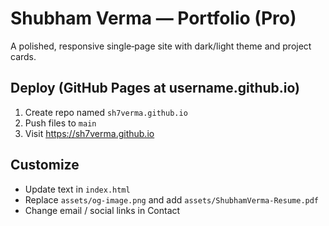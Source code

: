 # Shubham Verma — Portfolio (Pro)

A polished, responsive single‑page site with dark/light theme and project cards.

## Deploy (GitHub Pages at username.github.io)
1. Create repo named `sh7verma.github.io`
2. Push files to `main`
3. Visit https://sh7verma.github.io

## Customize
- Update text in `index.html`
- Replace `assets/og-image.png` and add `assets/ShubhamVerma-Resume.pdf`
- Change email / social links in Contact
